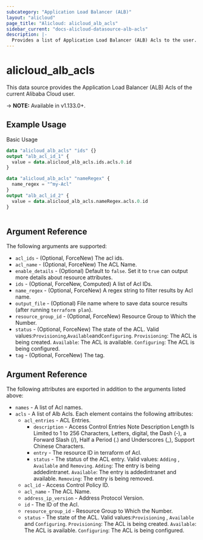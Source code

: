 ```yaml
---
subcategory: "Application Load Balancer (ALB)"
layout: "alicloud"
page_title: "Alicloud: alicloud_alb_acls"
sidebar_current: "docs-alicloud-datasource-alb-acls"
description: |-
  Provides a list of Application Load Balancer (ALB) Acls to the user.
---
```


# alicloud\_alb\_acls

This data source provides the Application Load Balancer (ALB) Acls of the current Alibaba Cloud user.

-> **NOTE:** Available in v1.133.0+.

## Example Usage

Basic Usage

```terraform
data "alicloud_alb_acls" "ids" {}
output "alb_acl_id_1" {
  value = data.alicloud_alb_acls.ids.acls.0.id
}

data "alicloud_alb_acls" "nameRegex" {
  name_regex = "^my-Acl"
}
output "alb_acl_id_2" {
  value = data.alicloud_alb_acls.nameRegex.acls.0.id
}
            
```

## Argument Reference

The following arguments are supported:

* `acl_ids` - (Optional, ForceNew) The acl ids.
* `acl_name` - (Optional, ForceNew) The ACL Name.
* `enable_details` - (Optional) Default to `false`. Set it to `true` can output more details about resource attributes.
* `ids` - (Optional, ForceNew, Computed)  A list of Acl IDs.
* `name_regex` - (Optional, ForceNew) A regex string to filter results by Acl name.
* `output_file` - (Optional) File name where to save data source results (after running `terraform plan`).
* `resource_group_id` - (Optional, ForceNew) Resource Group to Which the Number.
* `status` - (Optional, ForceNew) The state of the ACL. Valid values:`Provisioning`,`Available`and`Configuring`.  `Provisioning`: The ACL is being created. `Available`: The ACL is available. `Configuring`: The ACL is being configured.
* `tag` - (Optional, ForceNew) The tag.

## Argument Reference

The following attributes are exported in addition to the arguments listed above:

* `names` - A list of Acl names.
* `acls` - A list of Alb Acls. Each element contains the following attributes:
	* `acl_entries` - ACL Entries.
		* `description` - Access Control Entries Note Description Length Is Limited to 1 to 256 Characters, Letters, digital, the Dash (-), a Forward Slash (/), Half a Period (.) and Underscores (_), Support Chinese Characters.
		* `entry` - The resource ID in terraform of Acl.
		* `status` - The status of the ACL entry. Valid values: `Adding` , `Available` and `Removing`. `Adding`: The entry is being addedintranet. `Available`: The entry is addedintranet and available. `Removing`: The entry is being removed.
	* `acl_id` - Access Control Policy ID.
	* `acl_name` - The ACL Name.
	* `address_ip_version` - Address Protocol Version.
	* `id` - The ID of the Acl.
	* `resource_group_id` - Resource Group to Which the Number.
	* `status` - The state of the ACL. Valid values:`Provisioning` , `Available` and `Configuring`. `Provisioning`: The ACL is being created. `Available`: The ACL is available. `Configuring`: The ACL is being configured.